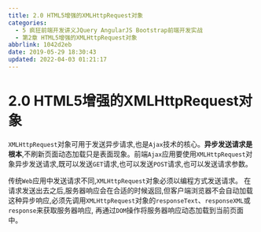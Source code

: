 ```yaml
---
title: 2.0 HTML5增强的XMLHttpRequest对象
categories: 
  - 5 疯狂前端开发讲义JQuery AngularJS Bootstrap前端开发实战
  - 第2章 HTML5增强的XMLHttpRequest对象
abbrlink: 1042d2eb
date: 2019-05-29 18:30:43
updated: 2022-04-03 01:21:17
---
```

# 2.0 HTML5增强的XMLHttpRequest对象 #
`XMLHttpRequest`对象可用于发送异步请求,也是`Ajax`技术的核心。**异步发送请求是根本**,不刷新页面动态加载只是表面现象。前端`Ajax`应用要使用`XMLHttpRequest`对象异步发送请求,既可以发送`GET`请求,也可以发送`POST`请求,也可以发送请求参数。

传统`Web`应用中发送请求不同,`XMLHttpRequest`对象必须以编程方式发送请求。
在请求发送出去之后,服务器响应会在合适的时候返回,但客户端浏览器不会自动加载这种异步响应,必须先调用`XMLHttpRequest`对象的`responseText`、`responseXML`或`response`来获取服务器响应,
再通过`DOM`操作将服务器响应动态加载到当前页面中。


